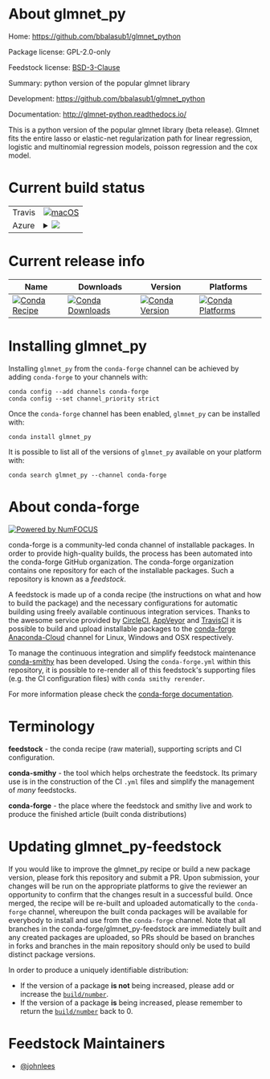 About glmnet_py
===============

Home: https://github.com/bbalasub1/glmnet_python

Package license: GPL-2.0-only

Feedstock license: [BSD-3-Clause](https://github.com/conda-forge/glmnet_py-feedstock/blob/master/LICENSE.txt)

Summary: python version of the popular glmnet library

Development: https://github.com/bbalasub1/glmnet_python

Documentation: http://glmnet-python.readthedocs.io/

This is a python version of the popular glmnet library (beta release).
Glmnet fits the entire lasso or elastic-net regularization path for
linear regression, logistic and multinomial regression models, poisson
regression and the cox model.


Current build status
====================


<table><tr>
    <td>Travis</td>
    <td>
      <a href="https://travis-ci.com/conda-forge/glmnet_py-feedstock">
        <img alt="macOS" src="https://img.shields.io/travis/com/conda-forge/glmnet_py-feedstock/master.svg?label=macOS">
      </a>
    </td>
  </tr>
    
  <tr>
    <td>Azure</td>
    <td>
      <details>
        <summary>
          <a href="https://dev.azure.com/conda-forge/feedstock-builds/_build/latest?definitionId=373&branchName=master">
            <img src="https://dev.azure.com/conda-forge/feedstock-builds/_apis/build/status/glmnet_py-feedstock?branchName=master">
          </a>
        </summary>
        <table>
          <thead><tr><th>Variant</th><th>Status</th></tr></thead>
          <tbody><tr>
              <td>linux_64_python3.6.____cpython</td>
              <td>
                <a href="https://dev.azure.com/conda-forge/feedstock-builds/_build/latest?definitionId=373&branchName=master">
                  <img src="https://dev.azure.com/conda-forge/feedstock-builds/_apis/build/status/glmnet_py-feedstock?branchName=master&jobName=linux&configuration=linux_64_python3.6.____cpython" alt="variant">
                </a>
              </td>
            </tr><tr>
              <td>linux_64_python3.7.____73_pypy</td>
              <td>
                <a href="https://dev.azure.com/conda-forge/feedstock-builds/_build/latest?definitionId=373&branchName=master">
                  <img src="https://dev.azure.com/conda-forge/feedstock-builds/_apis/build/status/glmnet_py-feedstock?branchName=master&jobName=linux&configuration=linux_64_python3.7.____73_pypy" alt="variant">
                </a>
              </td>
            </tr><tr>
              <td>linux_64_python3.7.____cpython</td>
              <td>
                <a href="https://dev.azure.com/conda-forge/feedstock-builds/_build/latest?definitionId=373&branchName=master">
                  <img src="https://dev.azure.com/conda-forge/feedstock-builds/_apis/build/status/glmnet_py-feedstock?branchName=master&jobName=linux&configuration=linux_64_python3.7.____cpython" alt="variant">
                </a>
              </td>
            </tr><tr>
              <td>linux_64_python3.8.____cpython</td>
              <td>
                <a href="https://dev.azure.com/conda-forge/feedstock-builds/_build/latest?definitionId=373&branchName=master">
                  <img src="https://dev.azure.com/conda-forge/feedstock-builds/_apis/build/status/glmnet_py-feedstock?branchName=master&jobName=linux&configuration=linux_64_python3.8.____cpython" alt="variant">
                </a>
              </td>
            </tr><tr>
              <td>linux_64_python3.9.____cpython</td>
              <td>
                <a href="https://dev.azure.com/conda-forge/feedstock-builds/_build/latest?definitionId=373&branchName=master">
                  <img src="https://dev.azure.com/conda-forge/feedstock-builds/_apis/build/status/glmnet_py-feedstock?branchName=master&jobName=linux&configuration=linux_64_python3.9.____cpython" alt="variant">
                </a>
              </td>
            </tr><tr>
              <td>osx_64_python3.6.____cpython</td>
              <td>
                <a href="https://dev.azure.com/conda-forge/feedstock-builds/_build/latest?definitionId=373&branchName=master">
                  <img src="https://dev.azure.com/conda-forge/feedstock-builds/_apis/build/status/glmnet_py-feedstock?branchName=master&jobName=osx&configuration=osx_64_python3.6.____cpython" alt="variant">
                </a>
              </td>
            </tr><tr>
              <td>osx_64_python3.7.____73_pypy</td>
              <td>
                <a href="https://dev.azure.com/conda-forge/feedstock-builds/_build/latest?definitionId=373&branchName=master">
                  <img src="https://dev.azure.com/conda-forge/feedstock-builds/_apis/build/status/glmnet_py-feedstock?branchName=master&jobName=osx&configuration=osx_64_python3.7.____73_pypy" alt="variant">
                </a>
              </td>
            </tr><tr>
              <td>osx_64_python3.7.____cpython</td>
              <td>
                <a href="https://dev.azure.com/conda-forge/feedstock-builds/_build/latest?definitionId=373&branchName=master">
                  <img src="https://dev.azure.com/conda-forge/feedstock-builds/_apis/build/status/glmnet_py-feedstock?branchName=master&jobName=osx&configuration=osx_64_python3.7.____cpython" alt="variant">
                </a>
              </td>
            </tr><tr>
              <td>osx_64_python3.8.____cpython</td>
              <td>
                <a href="https://dev.azure.com/conda-forge/feedstock-builds/_build/latest?definitionId=373&branchName=master">
                  <img src="https://dev.azure.com/conda-forge/feedstock-builds/_apis/build/status/glmnet_py-feedstock?branchName=master&jobName=osx&configuration=osx_64_python3.8.____cpython" alt="variant">
                </a>
              </td>
            </tr><tr>
              <td>osx_64_python3.9.____cpython</td>
              <td>
                <a href="https://dev.azure.com/conda-forge/feedstock-builds/_build/latest?definitionId=373&branchName=master">
                  <img src="https://dev.azure.com/conda-forge/feedstock-builds/_apis/build/status/glmnet_py-feedstock?branchName=master&jobName=osx&configuration=osx_64_python3.9.____cpython" alt="variant">
                </a>
              </td>
            </tr>
          </tbody>
        </table>
      </details>
    </td>
  </tr>
</table>

Current release info
====================

| Name | Downloads | Version | Platforms |
| --- | --- | --- | --- |
| [![Conda Recipe](https://img.shields.io/badge/recipe-glmnet_py-green.svg)](https://anaconda.org/conda-forge/glmnet_py) | [![Conda Downloads](https://img.shields.io/conda/dn/conda-forge/glmnet_py.svg)](https://anaconda.org/conda-forge/glmnet_py) | [![Conda Version](https://img.shields.io/conda/vn/conda-forge/glmnet_py.svg)](https://anaconda.org/conda-forge/glmnet_py) | [![Conda Platforms](https://img.shields.io/conda/pn/conda-forge/glmnet_py.svg)](https://anaconda.org/conda-forge/glmnet_py) |

Installing glmnet_py
====================

Installing `glmnet_py` from the `conda-forge` channel can be achieved by adding `conda-forge` to your channels with:

```
conda config --add channels conda-forge
conda config --set channel_priority strict
```

Once the `conda-forge` channel has been enabled, `glmnet_py` can be installed with:

```
conda install glmnet_py
```

It is possible to list all of the versions of `glmnet_py` available on your platform with:

```
conda search glmnet_py --channel conda-forge
```


About conda-forge
=================

[![Powered by NumFOCUS](https://img.shields.io/badge/powered%20by-NumFOCUS-orange.svg?style=flat&colorA=E1523D&colorB=007D8A)](http://numfocus.org)

conda-forge is a community-led conda channel of installable packages.
In order to provide high-quality builds, the process has been automated into the
conda-forge GitHub organization. The conda-forge organization contains one repository
for each of the installable packages. Such a repository is known as a *feedstock*.

A feedstock is made up of a conda recipe (the instructions on what and how to build
the package) and the necessary configurations for automatic building using freely
available continuous integration services. Thanks to the awesome service provided by
[CircleCI](https://circleci.com/), [AppVeyor](https://www.appveyor.com/)
and [TravisCI](https://travis-ci.com/) it is possible to build and upload installable
packages to the [conda-forge](https://anaconda.org/conda-forge)
[Anaconda-Cloud](https://anaconda.org/) channel for Linux, Windows and OSX respectively.

To manage the continuous integration and simplify feedstock maintenance
[conda-smithy](https://github.com/conda-forge/conda-smithy) has been developed.
Using the ``conda-forge.yml`` within this repository, it is possible to re-render all of
this feedstock's supporting files (e.g. the CI configuration files) with ``conda smithy rerender``.

For more information please check the [conda-forge documentation](https://conda-forge.org/docs/).

Terminology
===========

**feedstock** - the conda recipe (raw material), supporting scripts and CI configuration.

**conda-smithy** - the tool which helps orchestrate the feedstock.
                   Its primary use is in the construction of the CI ``.yml`` files
                   and simplify the management of *many* feedstocks.

**conda-forge** - the place where the feedstock and smithy live and work to
                  produce the finished article (built conda distributions)


Updating glmnet_py-feedstock
============================

If you would like to improve the glmnet_py recipe or build a new
package version, please fork this repository and submit a PR. Upon submission,
your changes will be run on the appropriate platforms to give the reviewer an
opportunity to confirm that the changes result in a successful build. Once
merged, the recipe will be re-built and uploaded automatically to the
`conda-forge` channel, whereupon the built conda packages will be available for
everybody to install and use from the `conda-forge` channel.
Note that all branches in the conda-forge/glmnet_py-feedstock are
immediately built and any created packages are uploaded, so PRs should be based
on branches in forks and branches in the main repository should only be used to
build distinct package versions.

In order to produce a uniquely identifiable distribution:
 * If the version of a package **is not** being increased, please add or increase
   the [``build/number``](https://docs.conda.io/projects/conda-build/en/latest/resources/define-metadata.html#build-number-and-string).
 * If the version of a package **is** being increased, please remember to return
   the [``build/number``](https://docs.conda.io/projects/conda-build/en/latest/resources/define-metadata.html#build-number-and-string)
   back to 0.

Feedstock Maintainers
=====================

* [@johnlees](https://github.com/johnlees/)

